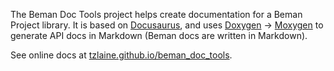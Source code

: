 The Beman Doc Tools project helps create documentation for a Beman Project
library.  It is based on [Docusaurus](https://docusaurus.io/), and uses
[Doxygen](https://doxygen.nl/) ->
[Moxygen](https://github.com/sourcey/moxygen) to generate API docs in Markdown
(Beman docs are written in Markdown).

See online docs at
[tzlaine.github.io/beman_doc_tools](https://tzlaine.github.io/beman_doc_tools).
